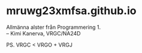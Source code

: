 # mruwg23xmfsa.github.io

Allmänna alster från Programmering 1.\
– Kimi Kanerva, VRGC/NA24D

PS. VRGC < VRGO + VRGJ
